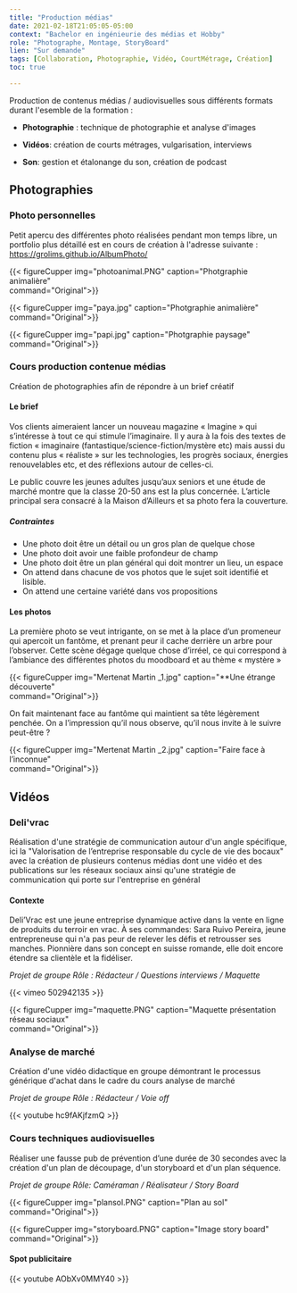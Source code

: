 ```yaml
---
title: "Production médias"
date: 2021-02-18T21:05:05-05:00
context: "Bachelor en ingénieurie des médias et Hobby"
role: "Photographe, Montage, StoryBoard"
lien: "Sur demande"
tags: [Collaboration, Photographie, Vidéo, CourtMétrage, Création]
toc: true

---
```

Production de contenus médias / audiovisuelles sous différents formats durant l'esemble de la formation : 


* **Photographie** : technique de photographie et analyse d'images

* **Vidéos**: création de courts métrages, vulgarisation, interviews

* **Son**: gestion et étalonange du son, création de podcast


## Photographies

### Photo personnelles

Petit apercu des différentes photo réalisées pendant mon temps libre, un portfolio plus détaillé est en cours de création à l'adresse suivante : https://grolims.github.io/AlbumPhoto/

 {{< figureCupper
img="photoanimal.PNG" 
caption="Photgraphie animalière"  
command="Original">}}


 {{< figureCupper
img="paya.jpg" 
caption="Photgraphie animalière"  
command="Original">}}


 {{< figureCupper
img="papi.jpg" 
caption="Photgraphie paysage"  
command="Original">}}

### Cours production contenue médias
Création de photographies afin de répondre à un brief créatif

#### Le brief

Vos clients aimeraient lancer un nouveau magazine « Imagine » qui s’intéresse à tout ce qui stimule l’imaginaire. Il y aura à la fois des textes de fiction « imaginaire (fantastique/science-fiction/mystère etc) mais aussi du contenu plus « réaliste » sur les technologies, les progrès sociaux, énergies renouvelables etc, et des réflexions autour de celles-ci. 

Le public couvre les jeunes adultes jusqu’aux seniors et une étude de marché montre que la classe 20-50 ans est la plus concernée. L’article principal sera consacré à la Maison d’Ailleurs et sa photo fera la couverture.

##### Contraintes

* Une photo doit être un détail ou un gros plan de quelque chose
 * Une photo doit avoir une faible profondeur de champ 
* Une photo doit être un plan général qui doit montrer un lieu, un espace 
* On attend dans chacune de vos photos que le sujet soit identifié et lisible.
* On attend une certaine variété dans vos propositions

#### Les photos
La première photo se veut intrigante, on se met à la place d’un promeneur
qui apercoit un fantôme, et prenant peur il cache derrière un
arbre pour l’observer. Cette scène dégage quelque chose d’irréel, ce
qui correspond à l’ambiance des différentes photos du moodboard et
au thème « mystère »

 {{< figureCupper
img="Mertenat Martin _1.jpg" 
caption="**Une étrange découverte"  
command="Original">}}

On fait maintenant face au fantôme qui maintient sa tête légèrement
penchée. On a l’impression qu’il nous observe, qu’il nous invite à le
suivre peut-être ?

 {{< figureCupper
img="Mertenat Martin _2.jpg" 
caption="Faire face à l’inconnue"  
command="Original">}}


## Vidéos 
### Deli'vrac
Réalisation d'une stratégie de communication autour d'un angle spécifique, ici la "Valorisation de l’entreprise responsable du cycle de vie des bocaux" avec la création de plusieurs contenus médias dont une vidéo et des publications sur les réseaux sociaux ainsi qu'une stratégie de communication qui porte sur l'entreprise en général

#### Contexte
Deli’Vrac est une jeune entreprise dynamique active dans la vente en ligne de produits du terroir en vrac. À ses commandes: Sara Ruivo Pereira, jeune entrepreneuse qui n'a pas peur de relever les défis et retrousser ses manches.
Pionnière dans son concept en suisse romande, elle doit encore étendre sa clientèle et la fidéliser.

*Projet de groupe*
*Rôle : Rédacteur / Questions interviews / Maquette*

{{< vimeo 502942135 >}}

 {{< figureCupper
img="maquette.PNG" 
caption="Maquette présentation réseau sociaux"  
command="Original">}}


### Analyse de marché
Création d'une vidéo didactique en groupe démontrant le processus générique d'achat dans le cadre du cours analyse de marché

*Projet de groupe*
*Rôle : Rédacteur / Voie off*

{{< youtube hc9fAKjfzmQ >}}


### Cours techniques audiovisuelles
Réaliser une fausse pub de prévention d’une durée de 30 secondes avec la création d'un plan de découpage, d'un storyboard et d'un plan séquence.

*Projet de groupe*
*Rôle: Caméraman / Réalisateur / Story Board*

 {{< figureCupper
img="plansol.PNG" 
caption="Plan au sol"  
command="Original">}}

{{< figureCupper
img="storyboard.PNG" 
caption="Image story board"  
command="Original">}}

#### Spot publicitaire
{{< youtube AObXv0MMY40 >}}


